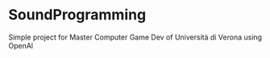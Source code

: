 SoundProgramming
================

Simple project for Master Computer Game Dev of Università di Verona using OpenAl
